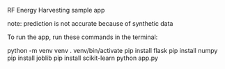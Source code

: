 RF Energy Harvesting sample app

note: prediction is not accurate because of synthetic data

To run the app, run these commands in the terminal:

python -m venv venv
. venv/bin/activate
pip install flask
pip install numpy
pip install joblib
pip install scikit-learn
python app.py

